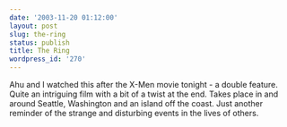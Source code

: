 ```yaml
---
date: '2003-11-20 01:12:00'
layout: post
slug: the-ring
status: publish
title: The Ring
wordpress_id: '270'
---
```


Ahu and I watched this after the X-Men movie tonight - a double feature. Quite an intriguing film with a bit of a twist at the end. Takes place in and around Seattle, Washington and an island off the coast. Just another reminder of the strange and disturbing events in the lives of others.

